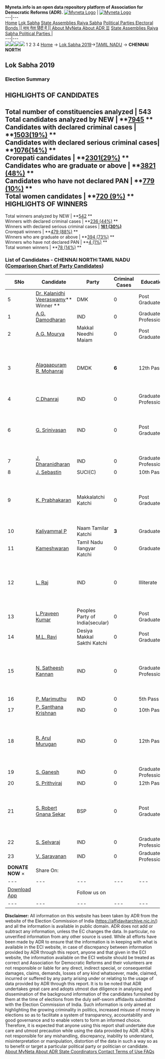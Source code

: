 **Myneta.info is an open data repository platform of Association for Democratic Reforms (ADR).**
[![Myneta Logo](https://www.myneta.info/lib/img/myneta-logo.png)](https://www.myneta.info/) | [![Myneta Logo](https://www.myneta.info/lib/img/adr-logo.png)](https://adrindia.org)  
---|---  
[Home](https://www.myneta.info/) [Lok Sabha](https://www.myneta.info/#ls "Lok Sabha") [ State Assemblies ](https://www.myneta.info/#sa "State Assemblies") [Rajya Sabha](https://www.myneta.info/#rs "Rajya Sabha") [Political Parties ](https://www.myneta.info/party "Political Parties") [ Electoral Bonds ](https://www.myneta.info/electoral_bonds "Electoral Bonds") [ || माय नेता हिंदी में || ](https://translate.google.co.in/translate?prev=hp&hl=en&js=y&u=www.myneta.info&sl=en&tl=hi&history_state0=) [ About MyNeta ](https://adrindia.org/content/about-myneta) [ About ADR ](https://adrindia.org/about-adr/who-we-are) [☰](javascript:void\(0\))
[ State Assemblies ](https://www.myneta.info/#sa "State Assemblies") [ Rajya Sabha ](https://www.myneta.info/#rs "Rajya Sabha") [ Political Parties ](https://www.myneta.info/party "Political Parties")
|   
---|---  
![](https://www.myneta.info/lib/img/banner/banner-1.png)![](https://www.myneta.info/lib/img/banner/banner-2.png)![](https://www.myneta.info/lib/img/banner/banner-3.png)![](https://www.myneta.info/lib/img/banner/banner-4.png)
1  2  3  4 
[Home](https://www.myneta.info/) → [Lok Sabha 2019](https://www.myneta.info/LokSabha2019/)→[TAMIL NADU](https://www.myneta.info/LokSabha2019/index.php?action=show_constituencies&state_id=55) → **CHENNAI NORTH**
### 
## Lok Sabha 2019
###  Election Summary 
HIGHLIGHTS OF CANDIDATES  
---  
Total number of constituencies analyzed |  543   
Total candidates analyzed by NEW | **[7945](https://www.myneta.info/LokSabha2019/index.php?action=summary&subAction=candidates_analyzed&sort=candidate#summary) **  
Candidates with declared criminal cases | **[1503(19%)](https://www.myneta.info/LokSabha2019/index.php?action=summary&subAction=crime&sort=candidate#summary) **  
Candidates with declared serious criminal cases| **[1076(14%)](https://www.myneta.info/LokSabha2019/index.php?action=summary&subAction=serious_crime&sort=candidate#summary) **  
Crorepati candidates | **[2301(29%)](https://www.myneta.info/LokSabha2019/index.php?action=summary&subAction=crorepati&sort=candidate#summary) **  
Candidates who are graduate or above | **[3821 (48%)](https://www.myneta.info/LokSabha2019/index.php?action=summary&subAction=education&sort=candidate#summary) **  
Candidates who have not declared PAN | **[779 (10%)](https://www.myneta.info/LokSabha2019/index.php?action=summary&subAction=without_pan&sort=candidate#summary) **  
Total women candidates | **[720 (9%)](https://www.myneta.info/LokSabha2019/index.php?action=summary&subAction=women_candidate&sort=candidate#summary) **  
HIGHLIGHTS OF WINNERS  
---  
Total winners analyzed by NEW | **[542](https://www.myneta.info/LokSabha2019/index.php?action=summary&subAction=winner_analyzed&sort=candidate#summary) **  
Winners with declared criminal cases | **[236 (44%)](https://www.myneta.info/LokSabha2019/index.php?action=summary&subAction=winner_crime&sort=candidate#summary) **  
Winners with declared serious criminal cases | **[161 (30%)](https://www.myneta.info/LokSabha2019/index.php?action=summary&subAction=winner_serious_crime&sort=candidate#summary)**  
Crorepati winners | **[479 (88%)](https://www.myneta.info/LokSabha2019/index.php?action=summary&subAction=winner_crorepati&sort=candidate#summary) **  
Winners who are graduate or above | **[394 (73%)](https://www.myneta.info/LokSabha2019/index.php?action=summary&subAction=winner_education&sort=candidate#summary) **  
Winners who have not declared PAN | **[4 (1%)](https://www.myneta.info/LokSabha2019/index.php?action=summary&subAction=winner_without_pan&sort=candidate#summary) **  
Total women winners | **[78 (14%)](https://www.myneta.info/LokSabha2019/index.php?action=summary&subAction=winner_women&sort=candidate#summary) **  
### List of Candidates - CHENNAI NORTH:TAMIL NADU ([Comparison Chart of Party Candidates](https://www.myneta.info/LokSabha2019/comparisonchart.php?constituency_id=807))
SNo | Candidate| Party| Criminal Cases| Education| Age| Total Assets| Liabilities  
---|---|---|---|---|---|---|---  
5  | [Dr. Kalanidhi Veeraswamy](https://www.myneta.info/LokSabha2019/candidate.php?candidate_id=5206)** Winner ** | DMK | 0 | Post Graduate| 49 | Rs 40,52,94,714 ~ 40 Crore+ | Rs 25,83,86,550 ~ 25 Crore+  
1  | [A.G. Damodharan](https://www.myneta.info/LokSabha2019/candidate.php?candidate_id=6413) | IND | 0 | Graduate Professional| 46 | Rs 1,92,000 ~ 1 Lacs+ | Rs 0 ~   
2  | [A.G. Mourya](https://www.myneta.info/LokSabha2019/candidate.php?candidate_id=6392) | Makkal Needhi Maiam | 0 | Post Graduate| 62 | Rs 4,15,90,000 ~ 4 Crore+ | Rs 1,24,97,000 ~ 1 Crore+  
3  | [Alagaapuram R. Mohanraj](https://www.myneta.info/LokSabha2019/candidate.php?candidate_id=5205) | DMDK | **6** | 12th Pass| 65 | ![](https://myneta.info/image_v2.php?myneta_folder=LokSabha2019&candidate_id=5205&col=ta) | ![](https://myneta.info/image_v2.php?myneta_folder=LokSabha2019&candidate_id=5205&col=lia)  
4  | [C.Dhanraj](https://www.myneta.info/LokSabha2019/candidate.php?candidate_id=6406) | IND | 0 | Graduate Professional| 44 | Rs 29,28,000 ~ 29 Lacs+ | Rs 0 ~   
6  | [G. Srinivasan](https://www.myneta.info/LokSabha2019/candidate.php?candidate_id=6409) | IND | 0 | Post Graduate| 42 | ![](https://myneta.info/image_v2.php?myneta_folder=LokSabha2019&candidate_id=6409&col=ta) | ![](https://myneta.info/image_v2.php?myneta_folder=LokSabha2019&candidate_id=6409&col=lia)  
7  | [J. Dharanidharan](https://www.myneta.info/LokSabha2019/candidate.php?candidate_id=6407) | IND | 0 | Graduate Professional| 39 | Rs 4,55,000 ~ 4 Lacs+ | Rs 0 ~   
8  | [J. Sebastin](https://www.myneta.info/LokSabha2019/candidate.php?candidate_id=4733) | SUCI(C) | 0 | 10th Pass| 42 | Rs 1,000 ~ 1 Thou+ | Rs 0 ~   
9  | [K. Prabhakaran](https://www.myneta.info/LokSabha2019/candidate.php?candidate_id=6390) | Makkalatchi Katchi | 0 | Post Graduate| 35 | ![](https://myneta.info/image_v2.php?myneta_folder=LokSabha2019&candidate_id=6390&col=ta) | ![](https://myneta.info/image_v2.php?myneta_folder=LokSabha2019&candidate_id=6390&col=lia)  
10  | [Kaliyammal P](https://www.myneta.info/LokSabha2019/candidate.php?candidate_id=5204) | Naam Tamilar Katchi | **3** | Graduate| 33 | Rs 11,57,000 ~ 11 Lacs+ | Rs 1,30,000 ~ 1 Lacs+  
11  | [Kameshwaran](https://www.myneta.info/LokSabha2019/candidate.php?candidate_id=6410) | Tamil Nadu Ilangyar Katchi | 0 | Graduate| 44 | Rs 2,04,500 ~ 2 Lacs+ | Rs 0 ~   
12  | [L. Raj](https://www.myneta.info/LokSabha2019/candidate.php?candidate_id=6395) | IND | 0 | Illiterate| 44 | ![](https://myneta.info/image_v2.php?myneta_folder=LokSabha2019&candidate_id=6395&col=ta) | ![](https://myneta.info/image_v2.php?myneta_folder=LokSabha2019&candidate_id=6395&col=lia)  
13  | [L.Praveen Kumar](https://www.myneta.info/LokSabha2019/candidate.php?candidate_id=4732) | Peoples Party of India(secular) | 0 | Post Graduate| 38 | Rs 98,58,000 ~ 98 Lacs+ | Rs 50,29,648 ~ 50 Lacs+  
14  | [M.L. Ravi](https://www.myneta.info/LokSabha2019/candidate.php?candidate_id=6387) | Desiya Makkal Sakthi Katchi | 0 | Post Graduate| 54 | Rs 85,43,800 ~ 85 Lacs+ | Rs 46,42,000 ~ 46 Lacs+  
15  | [N. Satheesh Kannan](https://www.myneta.info/LokSabha2019/candidate.php?candidate_id=6389) | IND | 0 | Graduate Professional| 28 | ![](https://myneta.info/image_v2.php?myneta_folder=LokSabha2019&candidate_id=6389&col=ta) | ![](https://myneta.info/image_v2.php?myneta_folder=LokSabha2019&candidate_id=6389&col=lia)  
16  | [P. Marimuthu](https://www.myneta.info/LokSabha2019/candidate.php?candidate_id=5203) | IND | 0 | 5th Pass| 63 | Rs 51,64,400 ~ 51 Lacs+ | Rs 0 ~   
17  | [P. Santhana Krishnan](https://www.myneta.info/LokSabha2019/candidate.php?candidate_id=6412) | IND | 0 | 10th Pass| 43 | Rs 1,42,63,825 ~ 1 Crore+ | Rs 0 ~   
18  | [R. Arul Murugan](https://www.myneta.info/LokSabha2019/candidate.php?candidate_id=6411) | IND | 0 | 12th Pass| 38 | ![](https://myneta.info/image_v2.php?myneta_folder=LokSabha2019&candidate_id=6411&col=ta) | ![](https://myneta.info/image_v2.php?myneta_folder=LokSabha2019&candidate_id=6411&col=lia)  
19  | [S. Ganesh](https://www.myneta.info/LokSabha2019/candidate.php?candidate_id=6391) | IND | 0 | Graduate Professional| 38 | Rs 1,97,000 ~ 1 Lacs+ | Rs 0 ~   
20  | [S. Prithviraj](https://www.myneta.info/LokSabha2019/candidate.php?candidate_id=6408) | IND | 0 | 12th Pass| 25 | Rs 7,07,000 ~ 7 Lacs+ | Rs 0 ~   
21  | [S. Robert Gnana Sekar](https://www.myneta.info/LokSabha2019/candidate.php?candidate_id=6386) | BSP | 0 | Post Graduate| 43 | ![](https://myneta.info/image_v2.php?myneta_folder=LokSabha2019&candidate_id=6386&col=ta) | ![](https://myneta.info/image_v2.php?myneta_folder=LokSabha2019&candidate_id=6386&col=lia)  
22  | [S. Selvaraj](https://www.myneta.info/LokSabha2019/candidate.php?candidate_id=6393) | IND | 0 | Graduate Professional| 43 | Rs 9,73,400 ~ 9 Lacs+ | Rs 0 ~   
23  | [V. Saravanan](https://www.myneta.info/LokSabha2019/candidate.php?candidate_id=6388) | IND | 0 | Graduate Professional| 29 | Rs 3,53,700 ~ 3 Lacs+ | Rs 0 ~   
|  **DONATE NOW** × |  Share On:  | [](https://api.whatsapp.com/send?text=https%3A%2F%2Fmyneta.info%2Fpunjab2022%2Findex.php%3Faction%3Dshow_constituencies%26state_id%3D19) | [](https://www.facebook.com/sharer/sharer.php?u=https%3A%2F%2Fmyneta.info%2Fpunjab2022%2Findex.php%3Faction%3Dshow_constituencies%26state_id%3D19) | [](https://twitter.com/share?url=https%3A%2F%2Fmyneta.info%2Fpunjab2022%2Findex.php%3Faction%3Dshow_constituencies%26state_id%3D19)  
---|---|---|---|---  
| [ Download App ](https://play.google.com/store/apps/details?id=com.webrosoft.myneta1&pcampaignid=pcampaignidMKT-Other-global-all-co-prtnr-py-PartBadge-Mar2515-1) | [](https://play.google.com/store/apps/details?id=com.webrosoft.myneta1&pcampaignid=pcampaignidMKT-Other-global-all-co-prtnr-py-PartBadge-Mar2515-1) |  Follow us on  | [](https://www.facebook.com/adrindia.org/) | [](https://twitter.com/adrspeaks) | [](https://groups.google.com/g/national-election-watch?hl=en&pli=1) | [](https://www.instagram.com/adrspeaks/) | [](https://www.youtube.com/user/adrspeaks) | [](https://sharechat.com/profile/adrspeaks)  
---|---|---|---|---|---|---|---|---  
**Disclaimer:** All information on this website has been taken by ADR from the website of the Election Commission of India (https://affidavitarchive.nic.in/) and all the information is available in public domain. ADR does not add or subtract any information, unless the EC changes the data. In particular, no unverified information from any other source is used. While all efforts have been made by ADR to ensure that the information is in keeping with what is available in the ECI website, in case of discrepancy between information provided by ADR through this report, anyone and that given in the ECI website, the information available on the ECI website should be treated as correct and Association for Democratic Reforms and their volunteers are not responsible or liable for any direct, indirect special, or consequential damages, claims, demands, losses of any kind whatsoever, made, claimed, incurred or suffered by any party arising under or relating to the usage of data provided by ADR through this report. It is to be noted that ADR undertakes great care and adopts utmost due diligence in analysing and dissemination of the background information of the candidates furnished by them at the time of elections from the duly self-sworn affidavits submitted with the Election Commission of India. Such information is only aimed at highlighting the growing criminality in politics, increased misuse of money in elections so as to facilitate a system of transparency, accountability and good governance and to enable voters to form an informed choice. Therefore, it is expected that anyone using this report shall undertake due care and utmost precaution while using the data provided by ADR. ADR is not responsible for any mishandling, discrepancy, inability to understand, misinterpretation or manipulation, distortion of the data in such a way so as to benefit or target a particular political party or politician or candidate. 
[ About MyNeta ](https://adrindia.org/content/about-myneta) [ About ADR ](https://adrindia.org/about-adr/who-we-are) [ State Coordinators ](https://adrindia.org/about-adr/state-coordinators) [ Contact ](https://adrindia.org/contact-us) [ Terms of Use ](https://adrindia.org/content/adr-terms-use) [ FAQs ](https://adrindia.org/content/faqs)
